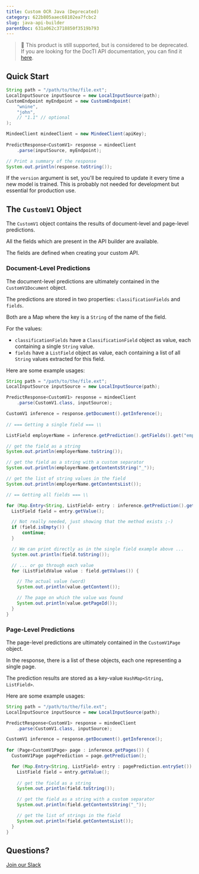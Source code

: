 ```yaml
---
title: Custom OCR Java (Deprecated)
category: 622b805aaec68102ea7fcbc2
slug: java-api-builder
parentDoc: 631a062c3718850f3519b793
---
```

> 🚧 This product is still supported, but is considered to be deprecated. If you are looking for the DocTI API documentation, you can find it [here](https://developers.mindee.com/docs/java-generated-ocr).

## Quick Start

```java
String path = "/path/to/the/file.ext";
LocalInputSource inputSource = new LocalInputSource(path);
CustomEndpoint myEndpoint = new CustomEndpoint(
    "wnine",
    "john",
    // "1.1" // optional
);

MindeeClient mindeeClient = new MindeeClient(apiKey);
  
PredictResponse<CustomV1> response = mindeeClient
    .parse(inputSource, myEndpoint);

// Print a summary of the response
System.out.println(response.toString());
```

If the `version` argument is set, you'll be required to update it every time a new model is trained.
This is probably not needed for development but essential for production use.

## The `CustomV1` Object
The `CustomV1` object contains the results of document-level and page-level predictions.

All the fields which are present in the API builder are available.

The fields are defined when creating your custom API.

### Document-Level Predictions
The document-level predictions are ultimately contained in the `CustomV1Document` object.

The predictions are stored in two properties: `classificationFields` and `fields`. 

Both are a Map where the key is a `String` of the name of the field.

For the values:
* `classificationFields` have a `ClassificationField` object as value, each containing a single `String` value.
* `fields` have a `ListField` object as value, each containing a list of all `String` values extracted for this field.

Here are some example usages:
```java
String path = "/path/to/the/file.ext";
LocalInputSource inputSource = new LocalInputSource(path);

PredictResponse<CustomV1> response = mindeeClient
    .parse(CustomV1.class, inputSource);

CustomV1 inference = response.getDocument().getInference();
  
// === Getting a single field === \\

ListField employerName = inference.getPrediction().getFields().get("employer_name");

// get the field as a string
System.out.println(employerName.toString());

// get the field as a string with a custom separator
System.out.println(employerName.getContentsString("_"));

// get the list of string values in the field
System.out.println(employerName.getContentsList());

// == Getting all fields === \\

for (Map.Entry<String, ListField> entry : inference.getPrediction().getFields().entrySet()) {
  ListField field = entry.getValue();

  // Not really needed, just showing that the method exists ;-)
  if (field.isEmpty()) {
      continue;
  }

  // We can print directly as in the single field example above ...
  System.out.println(field.toString());

  // ... or go through each value
  for (ListFieldValue value : field.getValues()) {

    // The actual value (word)
    System.out.println(value.getContent());

    // The page on which the value was found
    System.out.println(value.getPageId());
  }
}
```

### Page-Level Predictions
The page-level predictions are ultimately contained in the  `CustomV1Page` object.

In the response, there is a list of these objects, each one representing a single page.

The prediction results are stored as a key-value `HashMap<String, ListField>`.

Here are some example usages:
```java
String path = "/path/to/the/file.ext";
LocalInputSource inputSource = new LocalInputSource(path);

PredictResponse<CustomV1> response = mindeeClient
    .parse(CustomV1.class, inputSource);

CustomV1 inference = response.getDocument().getInference();
  
for (Page<CustomV1Page> page : inference.getPages()) {
  CustomV1Page pagePrediction = page.getPrediction();

  for (Map.Entry<String, ListField> entry : pagePrediction.entrySet()) {
    ListField field = entry.getValue();
    
    // get the field as a string
    System.out.println(field.toString());

    // get the field as a string with a custom separator
    System.out.println(field.getContentsString("_"));

    // get the list of strings in the field
    System.out.println(field.getContentsList());
  }
}
```

## Questions?
[Join our Slack](https://join.slack.com/t/mindee-community/shared_invite/zt-2d0ds7dtz-DPAF81ZqTy20chsYpQBW5g)
